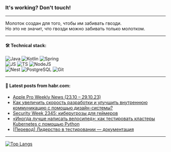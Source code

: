 ### It's working? Don't touch!

---
Молоток создан для того, чтобы им забивать гвозди. <br>
Но это не значит, что гвозди можно забивать только молотком.

---

#### 🛠️ Technical stack:

![Java](https://img.shields.io/badge/Java-informational?logo=Oracle&style=flat&logoColor=white&color=FF4500)
![Kotlin](https://img.shields.io/badge/Kotlin-informational?logo=Kotlin&style=flat&logoColor=white&color=774D97)
![Spring](https://img.shields.io/badge/SpringBoot-informational?logo=SpringBoot&style=flat&logoColor=white&color=6DB33F) <br>
![JS](https://img.shields.io/badge/JS-informational?logo=javaScript&style=flat&logoColor=black&color=F7Df1E)
![TS](https://img.shields.io/badge/TypeScript-informational?logo=typeScript&style=flat&logoColor=black&color=0667A8)
![NodeJS](https://img.shields.io/badge/NodeJS-informational?logo=node.js&style=flat&logoColor=white&color=70A760) <br>
![Nest](https://img.shields.io/badge/NestJS-informational?logo=NestJS&style=flat&logoColor=white&color=E0234E)
![PostgreSQL](https://img.shields.io/badge/PostgreSQL-informational?logo=PostgreSQL&style=flat&logoColor=white&color=DAA520)
![Git](https://img.shields.io/badge/Git-informational?logo=git&style=flat&logoColor=white&color=778899)

___

#### 💬 Latest posts from habr.com:

<!-- BLOG-POST-LIST:START -->
- [Apple Pro Weekly News &lpar;23.10 – 29.10.23&rpar;](https://habr.com/ru/articles/772406/?utm_source=habrahabr&utm_medium=rss&utm_campaign=772406)
- [Как увеличить скорость разработки и улучшить внутреннюю коммуникацию с помощью дизайн-системы?](https://habr.com/ru/companies/sravni/articles/771824/?utm_source=habrahabr&utm_medium=rss&utm_campaign=771824)
- [Security Week 2345: киберугрозы для геймеров](https://habr.com/ru/companies/kaspersky/articles/772276/?utm_source=habrahabr&utm_medium=rss&utm_campaign=772276)
- [«Иногда лучше написать велосипед»: как тестировать кластеры Kubernetes с помощью Python](https://habr.com/ru/companies/selectel/articles/772316/?utm_source=habrahabr&utm_medium=rss&utm_campaign=772316)
- [[Перевод] Лидерство в тестировании — документация](https://habr.com/ru/articles/772242/?utm_source=habrahabr&utm_medium=rss&utm_campaign=772242)
<!-- BLOG-POST-LIST:END -->

---
[![Top Langs](https://github-readme-stats-git-master-advtsetting-gmailcom.vercel.app/api/top-langs/?username=zloylis&langs_count=10&hide_title=false&title_color=e6edf3&size_weight=0.5&count_weight=0.5&layout=compact&hide_border=true&theme=dracula)](https://github.com/zloylis)

<!-- ![GitHub stats](https://github-readme-stats-git-master-advtsetting-gmailcom.vercel.app/api?username=zloylis&show_icons=true&hide_border=true&theme=dracula&hide_title=true&include_all_commits=true&count_private=true&hide=contribs&hide_rank=true) -->
